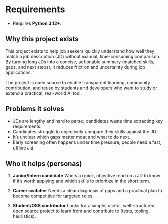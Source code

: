 # Requirements

- Requires **Python 3.12+**.

## Why this project exists

This project exists to help job seekers quickly understand how well they match a job description (JD) without manual, time-consuming comparison. By turning long JDs into a concise, actionable summary (matched skills, gaps, and next steps), it reduces friction and uncertainty during job applications.

The project is open source to enable transparent learning, community contribution, and reuse by students and developers who want to study or extend a practical, real-world AI tool.

## Problems it solves

- JDs are lengthy and hard to parse; candidates waste time extracting key requirements.
- Candidates struggle to objectively compare their skills against the JD.
- It’s unclear which gaps matter most and what to do next.
- Early screening often happens under time pressure; people need a fast, offline aid.

## Who it helps (personas)

1. **Junior/Intern candidate**
   Wants a quick, objective read on a JD to know if it’s worth applying and which skills to prioritize in the short term.

2. **Career switcher**
   Needs a clear diagnosis of gaps and a practical plan to become competitive for targeted roles.

3. **Student/OSS contributor**
   Looks for a simple, useful, well-structured open source project to learn from and contribute to (tests, tooling, heuristics).
